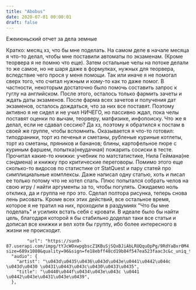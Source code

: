 ```yaml
---
title: "Abobus"
date: 2020-07-01 00:00:01
draft: false
---
```


Ежеиюньский отчет за дела земные

Кратко: месяц хз, что бы мне поделать. На самом деле в начале месяца я что-то делал, чтобы мне поставили автоматы по экзаменам. (Кроме теорвера я не помню что еще). Затем остальные челы на потоке делали то же самое, но не шаря даже в формулках, нужных для теорвера, вследствие чего прося у меня помощи. Так или иначе я не помогал сверх того, что считал нужным и кому-то как то даже помог. В частности, некоторым достаточно было помочь составить запрос к гуглу на английском.
После этого, осталось только фармить зачеты и ждать даты экзаменов. После фарма всех зачетов и получения дат экзаменов, осталось дождаться, что за них все поставят. Поэтому активно я не сидел и не учил НИЧЕГО, но пассивно ждал, пока челы поставят оценки по вычам, теорверу, матфизике, инфопоиску. Что же я делал, если не сдавал сессию? Да хз, поэтому я обратился к постам в своей же группе, чтобы вспомнить. Оказывается я что-то готовил: типодраники, торт из печенья и сметаны, рубленые куриные котлеты, торт из сметаны, пряников и бананов; блины, картофельное пюре с куриным фаршем, попытка(неудачная) пожарить сосиски в тесте.
Прочитал какие-то книжки: учебник по матстатистике, Нила Геймана(не сэндмена) и книжку про критические переговоры. Помимо этого еще сколько-то видосов по статистике от StatQuest и пару статей про симплициальные комплексы. Даже написал одну статью, хоть и писал ее только потому что не хотел спать. Плюс попытался собрать челов на свою игру / найти аргументы за то, чтобы погулять. Ожидаемо ноль отклика, да и группа не про это. Сделал полтора рисунка, теперь снова лень рисовать.
Кроме всех этих действий, все остальное время, которое я не тратил на них, проходили в раздумиях "Что бы мне поделать" и усилиях встать себя с кровати. В идеале было бы найти цель, благодаря которой я бы стабильно доделал таки все статьи и дописал все книжки и вел хотя бы группу, ибо более интересного в жизни не происходит.

            "url": "https://sun9-87.userapi.com/impg/tYJcWOxwpgbscZ1KBuSjSQxBJiAbLRUQquOpPg/9RdYaBxr0M4.jpg?size=689x1080&quality=96&sign=fe18ebff48cd19b84f547ea523faac3c&c_uniq_tag=lH0VBfL1ayDG8lefMTaWtZ0wyDH5BZNGAgks11uxOTg&type=album",
      "audio": {
        "artist": "\u043d\u0435\u0436\u043d\u043e\u0441\u0442\u044c \u043d\u0430 \u0431\u0443\u043c\u0430\u0433\u0435",
        "title": "\u0440\u044f\u0434\u043e\u043c \u0441 \u0442\u043e\u0431\u043e\u0439",
      },
